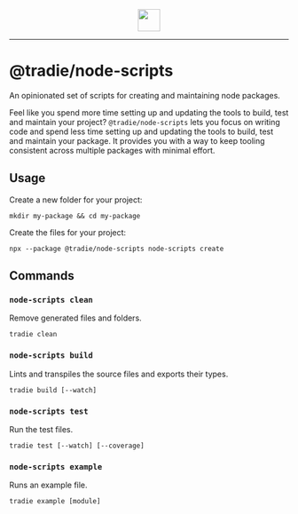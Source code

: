 <center>
  <img src="https://github.com/jameslnewell/tradie-v4/blob/master/docs/img/logo.png" height="40"/>
</center>

---

# @tradie/node-scripts

An opinionated set of scripts for creating and maintaining node packages.

Feel like you spend more time setting up and updating the tools to build, test
and maintain your project? `@tradie/node-scripts` lets you focus on
writing code and spend less time setting up and updating the tools to build,
test and maintain your package. It provides you with a way to keep tooling
consistent across multiple packages with minimal effort.

## Usage

Create a new folder for your project:

```
mkdir my-package && cd my-package
```

Create the files for your project:

```
npx --package @tradie/node-scripts node-scripts create
```

## Commands

### `node-scripts clean`

Remove generated files and folders.

```
tradie clean
```

### `node-scripts build`

Lints and transpiles the source files and exports their types.

```
tradie build [--watch]
```

### `node-scripts test`

Run the test files.

```
tradie test [--watch] [--coverage]
```

### `node-scripts example`

Runs an example file.

```
tradie example [module]
```
